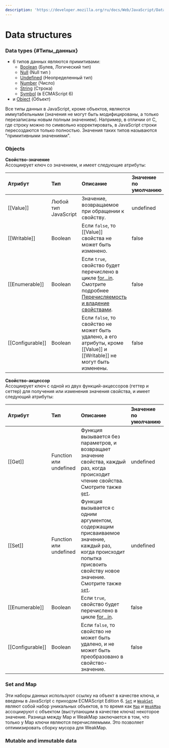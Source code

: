 ```yaml
---
description: 'https://developer.mozilla.org/ru/docs/Web/JavaScript/Data_structures'
---
```


# Data structures

### Data types {#Типы_данных}

* 6 типов данных являются примитивами:
  * [Boolean](https://developer.mozilla.org/ru/docs/%D0%A1%D0%BB%D0%BE%D0%B2%D0%B0%D1%80%D1%8C/Boolean) \(Булев, Логический тип\)
  * [Null](https://developer.mozilla.org/ru/docs/%D0%A1%D0%BB%D0%BE%D0%B2%D0%B0%D1%80%D1%8C/Null) \(Null тип \)
  * [Undefined](https://developer.mozilla.org/ru/docs/%D0%A1%D0%BB%D0%BE%D0%B2%D0%B0%D1%80%D1%8C/undefined) \(Неопределенный тип\)
  * [Number](https://developer.mozilla.org/ru/docs/%D0%A1%D0%BB%D0%BE%D0%B2%D0%B0%D1%80%D1%8C/Number) \(Число\)
  * [String](https://developer.mozilla.org/ru/docs/%D0%A1%D0%BB%D0%BE%D0%B2%D0%B0%D1%80%D1%8C/%D0%A1%D1%82%D1%80%D0%BE%D0%BA%D0%B0) \(Строка\)
  * [Symbol](https://developer.mozilla.org/ru/docs/%D0%A1%D0%BB%D0%BE%D0%B2%D0%B0%D1%80%D1%8C/Symbol) \(в ECMAScript 6\)
* и [Object](https://developer.mozilla.org/ru/docs/%D0%A1%D0%BB%D0%BE%D0%B2%D0%B0%D1%80%D1%8C/Object) \(Объект\)

Все типы данных в JavaScript, кроме объектов, являются иммутабельными \(значения не могут быть модифицированы, а только перезаписаны новым полным значением\). Например, в отличии от C, где строку можно по символьно корректировать, в JavaScript строки пересоздаются только полностью. Значения таких типов называются "примитивными значениями".

### Objects

**Свойство-значение**  
Ассоциирует ключ со значением, и имеет следующие атрибуты:

| Атрибут | Тип | Описание | Значение по умолчанию |
| :--- | :--- | :--- | :--- |
| \[\[Value\]\] | Любой тип JavaScript | Значение, возвращаемое при обращении к свойству. | undefined |
| \[\[Writable\]\] | Boolean | Если `false`, то \[\[Value\]\] свойства не может быть изменено. | false |
| \[\[Enumerable\]\] | Boolean | Если `true`, свойство будет перечислено в цикле [for...in](https://developer.mozilla.org/ru/docs/Web/JavaScript/Reference/Statements/for...in). Смотрите подробнее  [Перечисляемость и владение свойствами](https://developer.mozilla.org/ru/docs/Web/JavaScript/Enumerability_and_ownership_of_properties). | false |
| \[\[Configurable\]\] | Boolean | Если `false`, то свойство не может быть удалено, а его атрибуты, кроме \[\[Value\]\] и \[\[Writable\]\] не могут быть изменены. | false |

**Свойство-акцессор**  
Ассоциирует ключ с одной из двух функций-акцессоров \(геттер и сеттер\) для получения или изменения значения свойства, и имеет следующий атрибуты:

| Атрибут | Тип | Описание | Значение по умолчанию |
| :--- | :--- | :--- | :--- |
| \[\[Get\]\] | Function или undefined | Функция вызывается без параметров, и возвращает значение свойства, каждый раз, когда происходит чтение свойства. Смотрите также [`get`](https://developer.mozilla.org/ru/docs/Web/JavaScript/Reference/Operators/get). | undefined |
| \[\[Set\]\] | Function или undefined | Функция вызывается с одним аргументом, содержащим присваиваемое значение, каждый раз, когда происходит попытка присвоить свойству новое значение. Смотрите также [`set`](https://developer.mozilla.org/ru/docs/Web/JavaScript/Reference/Operators/set). | undefined |
| \[\[Enumerable\]\] | Boolean | Если `true`, свойство будет перечислено в цикле [for...in](https://developer.mozilla.org/ru/docs/Web/JavaScript/Reference/Statements/for...in). | false |
| \[\[Configurable\]\] | Boolean | Если `false`, то свойство не может быть удалено, и не может быть преобразовано в свойство-значение. | false |

### Set and Map

Эти наборы данных используют ссылку на объект в качестве ключа, и введены в JavaScript с приходом ECMAScript Edition 6. [`Set`](https://developer.mozilla.org/ru/docs/Web/JavaScript/Reference/Global_Objects/Set) и [`WeakSet`](https://developer.mozilla.org/ru/docs/Web/JavaScript/Reference/Global_Objects/WeakSet) являют собой набор уникальных объектов, в то время как [`Map`](https://developer.mozilla.org/ru/docs/Web/JavaScript/Reference/Global_Objects/Map) и [`WeakMap`](https://developer.mozilla.org/ru/docs/Web/JavaScript/Reference/Global_Objects/WeakMap) ассоциируют с объектом \(выступающим в качестве ключа\) некоторое значение. Разница между Map и WeakMap заключается в том, что только у Map ключи являются перечисляемыми. Это позволяет оптимизировать сборку мусора для WeakMap.

### Mutable and immutable data

